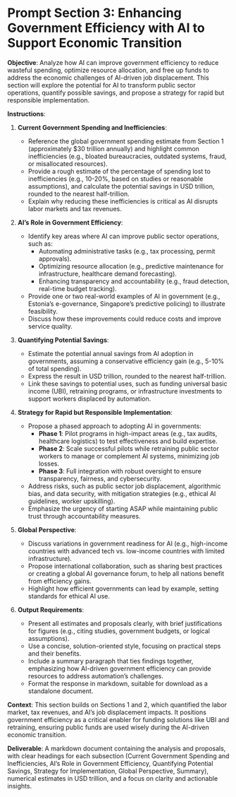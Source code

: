 # Prompt Section 3: Enhancing Government Efficiency with AI to Support Economic Transition

**Objective**: Analyze how AI can improve government efficiency to reduce wasteful spending, optimize resource allocation, and free up funds to address the economic challenges of AI-driven job displacement. This section will explore the potential for AI to transform public sector operations, quantify possible savings, and propose a strategy for rapid but responsible implementation.

**Instructions**:

1. **Current Government Spending and Inefficiencies**:

   - Reference the global government spending estimate from Section 1 (approximately $30 trillion annually) and highlight common inefficiencies (e.g., bloated bureaucracies, outdated systems, fraud, or misallocated resources).
   - Provide a rough estimate of the percentage of spending lost to inefficiencies (e.g., 10-20%, based on studies or reasonable assumptions), and calculate the potential savings in USD trillion, rounded to the nearest half-trillion.
   - Explain why reducing these inefficiencies is critical as AI disrupts labor markets and tax revenues.

2. **AI’s Role in Government Efficiency**:

   - Identify key areas where AI can improve public sector operations, such as:
     - Automating administrative tasks (e.g., tax processing, permit approvals).
     - Optimizing resource allocation (e.g., predictive maintenance for infrastructure, healthcare demand forecasting).
     - Enhancing transparency and accountability (e.g., fraud detection, real-time budget tracking).
   - Provide one or two real-world examples of AI in government (e.g., Estonia’s e-governance, Singapore’s predictive policing) to illustrate feasibility.
   - Discuss how these improvements could reduce costs and improve service quality.

3. **Quantifying Potential Savings**:

   - Estimate the potential annual savings from AI adoption in governments, assuming a conservative efficiency gain (e.g., 5-10% of total spending).
   - Express the result in USD trillion, rounded to the nearest half-trillion.
   - Link these savings to potential uses, such as funding universal basic income (UBI), retraining programs, or infrastructure investments to support workers displaced by automation.

4. **Strategy for Rapid but Responsible Implementation**:

   - Propose a phased approach to adopting AI in governments:
     - **Phase 1**: Pilot programs in high-impact areas (e.g., tax audits, healthcare logistics) to test effectiveness and build expertise.
     - **Phase 2**: Scale successful pilots while retraining public sector workers to manage or complement AI systems, minimizing job losses.
     - **Phase 3**: Full integration with robust oversight to ensure transparency, fairness, and cybersecurity.
   - Address risks, such as public sector job displacement, algorithmic bias, and data security, with mitigation strategies (e.g., ethical AI guidelines, worker upskilling).
   - Emphasize the urgency of starting ASAP while maintaining public trust through accountability measures.

5. **Global Perspective**:

   - Discuss variations in government readiness for AI (e.g., high-income countries with advanced tech vs. low-income countries with limited infrastructure).
   - Propose international collaboration, such as sharing best practices or creating a global AI governance forum, to help all nations benefit from efficiency gains.
   - Highlight how efficient governments can lead by example, setting standards for ethical AI use.

6. **Output Requirements**:

   - Present all estimates and proposals clearly, with brief justifications for figures (e.g., citing studies, government budgets, or logical assumptions).
   - Use a concise, solution-oriented style, focusing on practical steps and their benefits.
   - Include a summary paragraph that ties findings together, emphasizing how AI-driven government efficiency can provide resources to address automation’s challenges.
   - Format the response in markdown, suitable for download as a standalone document.

**Context**: This section builds on Sections 1 and 2, which quantified the labor market, tax revenues, and AI’s job displacement impacts. It positions government efficiency as a critical enabler for funding solutions like UBI and retraining, ensuring public funds are used wisely during the AI-driven economic transition.

**Deliverable**: A markdown document containing the analysis and proposals, with clear headings for each subsection (Current Government Spending and Inefficiencies, AI’s Role in Government Efficiency, Quantifying Potential Savings, Strategy for Implementation, Global Perspective, Summary), numerical estimates in USD trillion, and a focus on clarity and actionable insights.